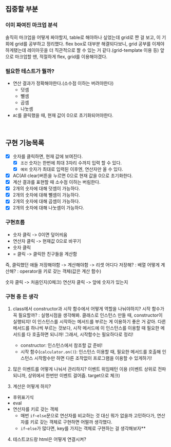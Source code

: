 ## 집중할 부분

### 이미 짜여진 마크업 분석

솔직히 마크업을 어떻게 짜야할지, table로 해야하나 싶었는데
grid로 짠 걸 보고, 이 기회에 grid를 공부하고 정리했다.
flex box로 대부분 해결되다보니, grid 공부를 이제야 하게됐는데 레이아웃을 더 직관적으로 짤 수 있는 거 같다.(grid-template 이용 등)
앞으로 마크업할 땐, 적절하게 flex, grid를 이용해야겠다.

### 필요한 테스트가 뭘까?

-   연산 결과가 정확해야한다.(소수점 이하는 버려야한다)
    -   덧셈
    -   뺄셈
    -   곱셈
    -   나눗셈
-   `AC`를 클릭했을 때, 현재 값이 0으로 초기화되어야한다.

<br>

## 구현 기능목록

-   [x] 숫자를 클릭하면, 현재 값에 보여진다.
    -   [x] `조건` 숫자는 한번에 최대 3자리 수까지 입력 할 수 있다.
    -   [x] `예외` 숫자가 최대로 입력된 이후엔, 연산자만 올 수 있다.
-   [x] AC(All clear)버튼을 누르면 0으로 현재 값을 0으로 초기화한다.
-   [x] 계산 결과를 표현할 때 소수점 이하는 버림한다.
-   [x] 2개의 숫자에 대해 덧셈이 가능하다.
-   [x] 2개의 숫자에 대해 뺄셈이 가능하다.
-   [x] 2개의 숫자에 대해 곱셈이 가능하다.
-   [x] 2개의 숫자에 대해 나눗셈이 가능하다.

### 구현흐름

-   숫자 클릭 -> 0이면 덮어씌움
-   연산자 클릭 -> 현재값 0으로 바꾸기
-   숫자 클릭
-   = 클릭 -> 클릭한 친구들을 계산함

즉, 클릭했던 애들 저장해야함 -> 계산해야함 -> 리셋
어디다 저장해? : 배열
어떻게 계산해? : operator을 키로 갖는 객체(값은 계산 함수)

숫자 클릭 -> 처음인지(0체크)
연산자 클릭 -> 앞에 숫자가 있는지

### 구현 중 든 생각

1. class에서 constructor과 시작 함수에서 어떻게 역할을 나눠야하지?
   시작 함수가 꼭 필요할까?
   : 실행시점을 생각해봐. 클래스로 인스턴스 만들 때, constructor이 실행되지! 이 인스턴스를 시작하는 메서드를 부르는 게 이용하기 좋은 거 같아. 다른 메서드를 하나씩 부르는 것보다, 시작 메서드에 이 인스턴스를 이용할 때 필요한 메서드를 다 호출하면 되니까!
   그래서, 시작함수는 필요하다로 정리!

    - constructor: 인스턴스에서 참조할 값 준비!
    - 시작 함수(`calculator.on()`): 인스턴스 이용할 때, 필요한 메서드를 호출해 인스턴스 시작함수만 하면 다른 조작없이 프로그램을 이용할 수 있게하기!

2. 많은 이벤트를 어떻게 나눠서 관리하지?
   이벤트 위임패턴 이용
   (이벤트 상위로 전파되니까, 상위에서 한번만 이벤트 걸어줌. target으로 체크)

3. 계산은 어떻게 하지?

-   후위표기식
-   eval
-   연산자를 키로 갖는 객체
    -   매번 `if~else`문으로 연산자를 비교하는 것 대신 뭐가 없을까 고민하다가, 연산자를 키로 갖는 객체로 구현하면 어떨까 생각했다.
    -   `if~else`가 많다면, key를 가지는 객체로 구현하는 걸 생각해보자\*\*

4. 테스트코드랑 html은 어떻게 연결시켜?
